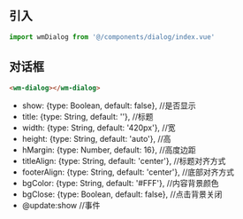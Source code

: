 ## 引入
```javascript
import wmDialog from '@/components/dialog/index.vue'
```

## 对话框
```html
<wm-dialog></wm-dialog>
```
- show: {type: Boolean, default: false},          //是否显示
- title: {type: String, default: ''},             //标题
- width: {type: String, default: '420px'},        //宽
- height: {type: String, default: 'auto'},        //高
- hMargin: {type: Number, default: 16},           //高度边距
- titleAlign: {type: String, default: 'center'},  //标题对齐方式
- footerAlign: {type: String, default: 'center'}, //底部对齐方式
- bgColor: {type: String, default: '#FFF'},       //内容背景颜色
- bgClose: {type: Boolean, default: false},       //点击背景关闭
- @update:show //事件


